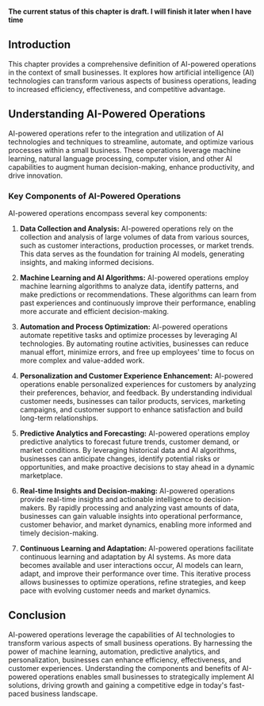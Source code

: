 **The current status of this chapter is draft. I will finish it later when I have time**

Introduction
------------

This chapter provides a comprehensive definition of AI-powered operations in the context of small businesses. It explores how artificial intelligence (AI) technologies can transform various aspects of business operations, leading to increased efficiency, effectiveness, and competitive advantage.

Understanding AI-Powered Operations
-----------------------------------

AI-powered operations refer to the integration and utilization of AI technologies and techniques to streamline, automate, and optimize various processes within a small business. These operations leverage machine learning, natural language processing, computer vision, and other AI capabilities to augment human decision-making, enhance productivity, and drive innovation.

### Key Components of AI-Powered Operations

AI-powered operations encompass several key components:

1. **Data Collection and Analysis:** AI-powered operations rely on the collection and analysis of large volumes of data from various sources, such as customer interactions, production processes, or market trends. This data serves as the foundation for training AI models, generating insights, and making informed decisions.

2. **Machine Learning and AI Algorithms:** AI-powered operations employ machine learning algorithms to analyze data, identify patterns, and make predictions or recommendations. These algorithms can learn from past experiences and continuously improve their performance, enabling more accurate and efficient decision-making.

3. **Automation and Process Optimization:** AI-powered operations automate repetitive tasks and optimize processes by leveraging AI technologies. By automating routine activities, businesses can reduce manual effort, minimize errors, and free up employees' time to focus on more complex and value-added work.

4. **Personalization and Customer Experience Enhancement:** AI-powered operations enable personalized experiences for customers by analyzing their preferences, behavior, and feedback. By understanding individual customer needs, businesses can tailor products, services, marketing campaigns, and customer support to enhance satisfaction and build long-term relationships.

5. **Predictive Analytics and Forecasting:** AI-powered operations employ predictive analytics to forecast future trends, customer demand, or market conditions. By leveraging historical data and AI algorithms, businesses can anticipate changes, identify potential risks or opportunities, and make proactive decisions to stay ahead in a dynamic marketplace.

6. **Real-time Insights and Decision-making:** AI-powered operations provide real-time insights and actionable intelligence to decision-makers. By rapidly processing and analyzing vast amounts of data, businesses can gain valuable insights into operational performance, customer behavior, and market dynamics, enabling more informed and timely decision-making.

7. **Continuous Learning and Adaptation:** AI-powered operations facilitate continuous learning and adaptation by AI systems. As more data becomes available and user interactions occur, AI models can learn, adapt, and improve their performance over time. This iterative process allows businesses to optimize operations, refine strategies, and keep pace with evolving customer needs and market dynamics.

Conclusion
----------

AI-powered operations leverage the capabilities of AI technologies to transform various aspects of small business operations. By harnessing the power of machine learning, automation, predictive analytics, and personalization, businesses can enhance efficiency, effectiveness, and customer experiences. Understanding the components and benefits of AI-powered operations enables small businesses to strategically implement AI solutions, driving growth and gaining a competitive edge in today's fast-paced business landscape.
